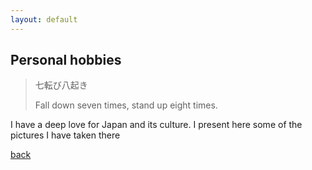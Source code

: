 ```yaml
---
layout: default
---
```


## Personal hobbies

> 七転び八起き
>
> Fall down seven times, stand up eight times.


I have a deep love for Japan and its culture. I present here some of the pictures I have taken there




[back](./)
